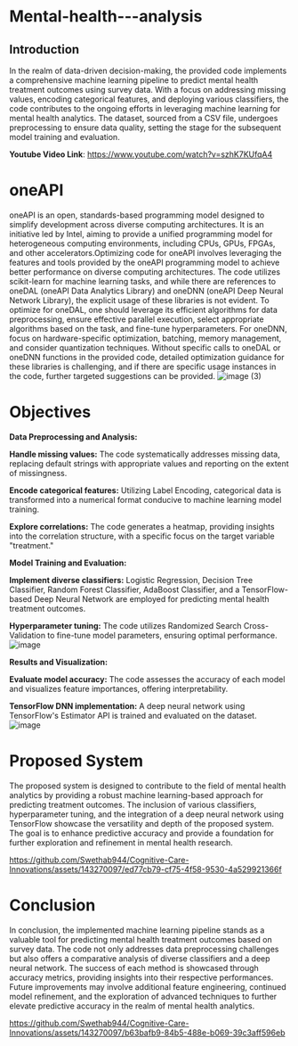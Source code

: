 # Mental-health---analysis
## Introduction

  In the realm of data-driven decision-making, the provided code implements a comprehensive machine learning pipeline to predict mental health treatment outcomes using survey data. With a focus on addressing missing values, encoding categorical features, and deploying various classifiers, the code contributes to the ongoing efforts in leveraging machine learning for mental health analytics. The dataset, sourced from a CSV file, undergoes preprocessing to ensure data quality, setting the stage for the subsequent model training and evaluation.

  **Youtube Video Link**: https://www.youtube.com/watch?v=szhK7KUfqA4

# oneAPI

  oneAPI is an open, standards-based programming model designed to simplify development across diverse computing architectures. It is an initiative led by Intel, aiming to provide a unified programming model for heterogeneous computing environments, including CPUs, GPUs, FPGAs, and other accelerators.Optimizing code for oneAPI involves leveraging the features and tools provided by the oneAPI programming model to achieve better performance on diverse computing architectures.
  The code utilizes scikit-learn for machine learning tasks, and while there are references to oneDAL (oneAPI Data Analytics Library) and oneDNN (oneAPI Deep Neural Network Library), the explicit usage of these libraries is not evident. To optimize for oneDAL, one should leverage its efficient algorithms for data preprocessing, ensure effective parallel execution, select appropriate algorithms based on the task, and fine-tune hyperparameters. For oneDNN, focus on hardware-specific optimization, batching, memory management, and consider quantization techniques. Without specific calls to oneDAL or oneDNN functions in the provided code, detailed optimization guidance for these libraries is challenging, and if there are specific usage instances in the code, further targeted suggestions can be provided.
  ![image (3)](https://github.com/Swethab944/Cognitive-Care-Innovations/assets/143270097/f21b066e-c8df-4b66-9339-83acc29a48e3)


# Objectives

**Data Preprocessing and Analysis:**

  **Handle missing values:** The code systematically addresses missing data, replacing default strings with appropriate values and reporting on the extent of missingness.
  
  **Encode categorical features:** Utilizing Label Encoding, categorical data is transformed into a numerical format conducive to machine learning model training.
  
  **Explore correlations:** The code generates a heatmap, providing insights into the correlation structure, with a specific focus on the target variable "treatment."
    
**Model Training and Evaluation:**

  **Implement diverse classifiers:** Logistic Regression, Decision Tree Classifier, Random Forest Classifier, AdaBoost Classifier, and a TensorFlow-based Deep Neural Network are employed for predicting mental health treatment outcomes.
  
  **Hyperparameter tuning:** The code utilizes Randomized Search Cross-Validation to fine-tune model parameters, ensuring optimal performance.
  ![image](https://github.com/Swethab944/Cognitive-Care-Innovations/assets/143270097/7fcf1d10-482c-4b4f-ad4b-6394c324c599)

  
**Results and Visualization:**

  **Evaluate model accuracy:** The code assesses the accuracy of each model and visualizes feature importances, offering interpretability.
  
  **TensorFlow DNN implementation:** A deep neural network using TensorFlow's Estimator API is trained and evaluated on the dataset.
  ![image](https://github.com/Swethab944/Cognitive-Care-Innovations/assets/143270097/b25ee5d8-6b1e-4599-a40b-22653fb9e509)


# Proposed System

  The proposed system is designed to contribute to the field of mental health analytics by providing a robust machine learning-based approach for predicting treatment outcomes. The inclusion of various classifiers, hyperparameter tuning, and the integration of a deep neural network using TensorFlow showcase the versatility and depth of the proposed system. The goal is to enhance predictive accuracy and provide a foundation for further exploration and refinement in mental health research.

  https://github.com/Swethab944/Cognitive-Care-Innovations/assets/143270097/ed77cb79-cf75-4f58-9530-4a529921366f

# Conclusion

  In conclusion, the implemented machine learning pipeline stands as a valuable tool for predicting mental health treatment outcomes based on survey data. The code not only addresses data preprocessing challenges but also offers a comparative analysis of diverse classifiers and a deep neural network. The success of each method is showcased through accuracy metrics, providing insights into their respective performances. Future improvements may involve additional feature engineering, continued model refinement, and the exploration of advanced techniques to further elevate predictive accuracy in the realm of mental health analytics.

https://github.com/Swethab944/Cognitive-Care-Innovations/assets/143270097/b63bafb9-84b5-488e-b069-39c3aff596eb
